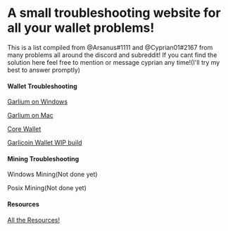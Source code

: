 # A small troubleshooting website for all your wallet problems!

This is a list compiled from @Arsanus#1111 and @Cyprian01#2167 from many problems all around the discord and subreddit! If you cant find the solution here feel free to mention or message cyprian any time!(I'll try my best to answer promptly)


#### Wallet Troubleshooting
[Garlium on Windows](https://cyprian831.github.io/Garlium/)

[Garlium on Mac](https://cyprian831.github.io/GarliumMac/)

[Core Wallet](https://cyprian831.github.io/WinCore/)

[Garlicoin Wallet WIP build](https://cyprian831.github.io/GarlicoinWallet/)

#### Mining Troubleshooting

Windows Mining(Not done yet)

Posix Mining(Not done yet)

#### Resources
[All the Resources!](https://cyprian831.github.io/Resources/)

